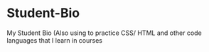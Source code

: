 # Student-Bio
My Student Bio (Also using to practice CSS/ HTML and other code languages that I learn in courses
